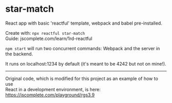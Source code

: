 # star-match
React app with basic 'reactful' template, webpack and babel pre-installed.

Create with: `npx reactful star-match`  
Guide: jscomplete.com/learn/1rd-reactful  

`npm start` will run two concurrent commands: Webpack and the server in the backend.  

It runs on localhost:1234 by default (it's meant to be 4242 but not on mine!).

------------

Original code, which is modified for this project as an example of how to use  
React in a development environment, is here:  
https://jscomplete.com/playground/rgs3.9
